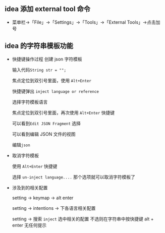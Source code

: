 ## idea 添加 external tool 命令

- 菜单栏->「File」->「Settings」->「Tools」->「External Tools」->点击加号

## idea 的字符串模板功能

- 快捷键操作过程 创建 json 字符模板

  输入代码`String str = "";`

  焦点定位到双引号里面，使用 `Alt+Enter`

  快捷键弹出 `inject language or reference`

  选择字符模板语言

  焦点定位到双引号里面，再次使用 `Alt+Enter` 快捷键

  可以看到`Edit JSON Fragment` 选择

  可以看到编辑 JSON 文件的视图

  编辑`json`

- 取消字符模板

  使用 `Alt+Enter` 快捷键

  选择 `un-inject language....` 那个选项就可以取消字符模板了

* 涉及到的相关配置

  setting -> keymap -> alt enter

  setting -> intentions -> 下各语言相关配置

  setting -> 搜索 `inject` 选中相关的配置 不选则在字符串中按快捷键 alt + enter 无任何提示

